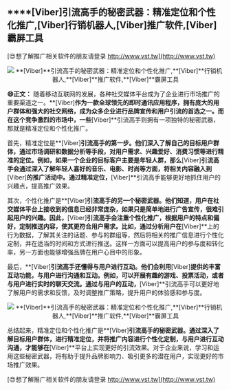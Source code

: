 ## ****[Viber]**引流高手的秘密武器：精准定位和个性化推广,**[Viber]**行销机器人,**[Viber]**推广软件,**[Viber]**霸屏工具**

[😍想了解推广相关软件的朋友请登录 http://www.vst.tw](http://www.vst.tw)

 <center><img src="https://vst.tw/MP4/tuiguang/png/1.png" alt="**[Viber]**引流高手的秘密武器：精准定位和个性化推广,**[Viber]**行销机器人,**[Viber]**推广软件,**[Viber]**霸屏工具"></center>

**😄正文：**
随着移动互联网的发展，各种社交媒体平台成为了企业进行市场推广的重要渠道之一。**[Viber]**作为一款全球领先的即时通讯应用程序，拥有庞大的用户群体和强大的社交网络，成为众多企业进行品牌宣传和用户引流的首选之一。而在这个竞争激烈的市场中，一些**[Viber]**引流高手则拥有一项独特的秘密武器，那就是精准定位和个性化推广。

首先，精准定位是**[Viber]**引流高手的第一步。他们深入了解自己的目标用户群体，通过市场调研和数据分析等手段，对用户需求、兴趣爱好、消费习惯等进行精准的定位。例如，如果一个企业的目标客户主要是年轻人群，那么**[Viber]**引流高手会通过深入了解年轻人喜好的音乐、电影、时尚等方面，将相关内容融入到**[Viber]**的推广活动中。通过精准定位，**[Viber]**引流高手能够更好地抓住用户的兴趣点，提高推广效果。

其次，个性化推广是**[Viber]**引流高手的另一个秘密武器。他们知道，用户在社交媒体平台上接收到的信息已经非常庞杂，如果只是简单地进行广告宣传，很难引起用户的兴趣。因此，**[Viber]**引流高手会注重个性化推广，根据用户的特点和偏好，定制推送内容，使其更符合用户需求。比如，通过分析用户在**[Viber]**上的行为数据，了解其关注的话题、参与的群组等，然后将相关的推广信息进行个性化定制，并在适当的时间和方式进行推送。这样一方面可以提高用户的参与度和转化率，另一方面也能够增强品牌在用户心目中的形象。

最后，**[Viber]**引流高手还懂得与用户进行互动。他们会利用**[Viber]**提供的丰富互动功能，与用户进行沟通和互动。例如，可以开展有趣的游戏、投票活动，或者与用户进行实时的聊天交流。通过与用户的互动，**[Viber]**引流高手可以更好地了解用户的需求和反馈，及时调整推广策略，提升用户的体验感和参与度。

 <center><img src="https://vst.tw/MP4/tuiguang/png/0.png" alt="**[Viber]**引流高手的秘密武器：精准定位和个性化推广,**[Viber]**行销机器人,**[Viber]**推广软件,**[Viber]**霸屏工具"></center>

总结起来，精准定位和个性化推广是**[Viber]**引流高手的秘密武器。通过深入了解目标用户群体，进行精准定位，并将推广内容进行个性化定制，与用户进行互动沟通，才能够在**[Viber]**平台上实现更好的引流效果。对于企业来说，学习和运用这些秘密武器，将有助于提升品牌影响力、吸引更多的潜在用户，实现更好的市场推广效果。

[😍想了解推广相关软件的朋友请登录 http://www.vst.tw](http://www.vst.tw)



